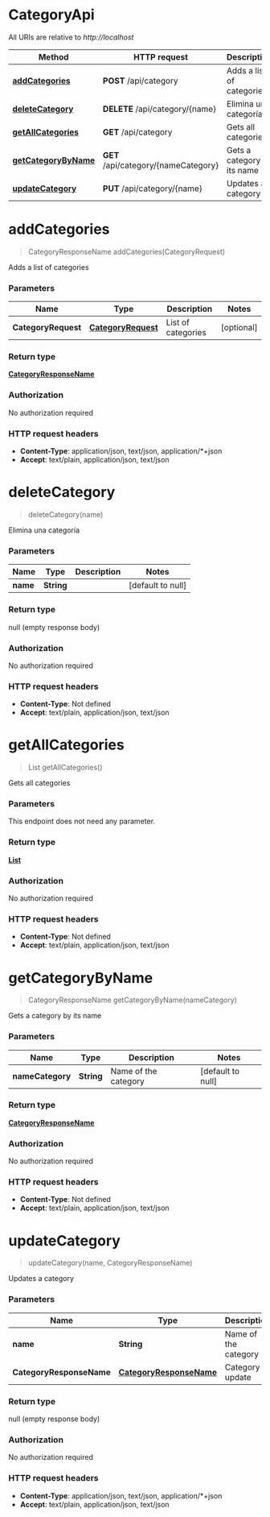 # CategoryApi

All URIs are relative to *http://localhost*

| Method | HTTP request | Description |
|------------- | ------------- | -------------|
| [**addCategories**](CategoryApi.md#addCategories) | **POST** /api/category | Adds a list of categories |
| [**deleteCategory**](CategoryApi.md#deleteCategory) | **DELETE** /api/category/{name} | Elimina una categoría |
| [**getAllCategories**](CategoryApi.md#getAllCategories) | **GET** /api/category | Gets all categories |
| [**getCategoryByName**](CategoryApi.md#getCategoryByName) | **GET** /api/category/{nameCategory} | Gets a category by its name |
| [**updateCategory**](CategoryApi.md#updateCategory) | **PUT** /api/category/{name} | Updates a category |


<a name="addCategories"></a>
# **addCategories**
> CategoryResponseName addCategories(CategoryRequest)

Adds a list of categories

### Parameters

|Name | Type | Description  | Notes |
|------------- | ------------- | ------------- | -------------|
| **CategoryRequest** | [**CategoryRequest**](../Models/CategoryRequest.md)| List of categories | [optional] |

### Return type

[**CategoryResponseName**](../Models/CategoryResponseName.md)

### Authorization

No authorization required

### HTTP request headers

- **Content-Type**: application/json, text/json, application/*+json
- **Accept**: text/plain, application/json, text/json

<a name="deleteCategory"></a>
# **deleteCategory**
> deleteCategory(name)

Elimina una categoría

### Parameters

|Name | Type | Description  | Notes |
|------------- | ------------- | ------------- | -------------|
| **name** | **String**|  | [default to null] |

### Return type

null (empty response body)

### Authorization

No authorization required

### HTTP request headers

- **Content-Type**: Not defined
- **Accept**: text/plain, application/json, text/json

<a name="getAllCategories"></a>
# **getAllCategories**
> List getAllCategories()

Gets all categories

### Parameters
This endpoint does not need any parameter.

### Return type

[**List**](../Models/CategoryResponseName.md)

### Authorization

No authorization required

### HTTP request headers

- **Content-Type**: Not defined
- **Accept**: text/plain, application/json, text/json

<a name="getCategoryByName"></a>
# **getCategoryByName**
> CategoryResponseName getCategoryByName(nameCategory)

Gets a category by its name

### Parameters

|Name | Type | Description  | Notes |
|------------- | ------------- | ------------- | -------------|
| **nameCategory** | **String**| Name of the category | [default to null] |

### Return type

[**CategoryResponseName**](../Models/CategoryResponseName.md)

### Authorization

No authorization required

### HTTP request headers

- **Content-Type**: Not defined
- **Accept**: text/plain, application/json, text/json

<a name="updateCategory"></a>
# **updateCategory**
> updateCategory(name, CategoryResponseName)

Updates a category

### Parameters

|Name | Type | Description  | Notes |
|------------- | ------------- | ------------- | -------------|
| **name** | **String**| Name of the category | [default to null] |
| **CategoryResponseName** | [**CategoryResponseName**](../Models/CategoryResponseName.md)| Category to update | [optional] |

### Return type

null (empty response body)

### Authorization

No authorization required

### HTTP request headers

- **Content-Type**: application/json, text/json, application/*+json
- **Accept**: text/plain, application/json, text/json

